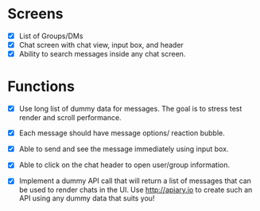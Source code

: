 # Screens

- [x] List of Groups/DMs
- [x] Chat screen with chat view, input box, and header
- [x] Ability to search messages inside any chat screen.

# Functions

- [x] Use long list of dummy data for messages. The goal is to stress test render and scroll performance.
- [x] Each message should have message options/ reaction bubble.
- [x] Able to send and see the message immediately using input box.
- [x] Able to click on the chat header to open user/group information.
- [x] Implement a dummy API call that will return a list of messages that can be used to render chats in the UI. Use http://apiary.io to create such an API using any dummy data that suits you!


